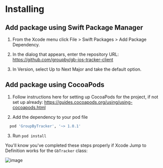 # Installing

## Add package using Swift Package Manager

1. From the Xcode menu click File > Swift Packages > Add Package Dependency.

2. In the dialog that appears, enter the repository URL: https://github.com/groupby/gb-ios-tracker-client

3. In Version, select Up to Next Major and take the default option.

## Add package using CocoaPods

1. Follow instructions here for setting up CocoaPods for the project, if not set up already: https://guides.cocoapods.org/using/using-cocoapods.html

2. Add the dependency to your pod file

```ruby
  pod 'GroupByTracker', '~> 1.0.1'
```

3. Run `pod install`

You'll know you've completed these steps properly if Xcode Jump to Definition works for the `GbTracker` class:

![image](https://user-images.githubusercontent.com/101598674/200875787-1e4086af-d418-4105-af40-7dbbf922aa44.png)
